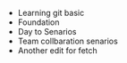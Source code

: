 - Learning git basic
- Foundation 
- Day to Senarios 
- Team collbaration senarios
- Another edit for fetch 
